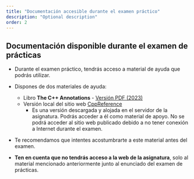 ```yaml
---
title: "Documentación accesible durante el examen práctico"
description: "Optional description"
order: 2
---
```


## Documentación disponible durante el examen de prácticas

- Durante el examen práctico, tendrás acceso a material de ayuda que podrás utilizar.
- Dispones de dos materiales de ayuda:
    - Libro **The C++ Annotations** - <a href="../../resources/bibliografia/cplusplus.pdf" target="_blank">Versión PDF (2023)</a>
    - Versión local del sitio web <a href="../../resources/bibliografia/html-cppreference/reference/en/index.html" target="_blank">CppReference</a>
        - Es una versión descargada y alojada en el servidor de la asignatura. Podrás acceder a él como material de apoyo. No se podrá acceder al sitio web publicado debido a no tener conexión a Internet durante el examen. 
        
- Te recomendamos que intentes acostumbrarte a este material antes del examen.

- **Ten en cuenta que no tendrás acceso a la web de la asignatura**, solo al material mencionado anteriormente junto al enunciado del examen de prácticas.





